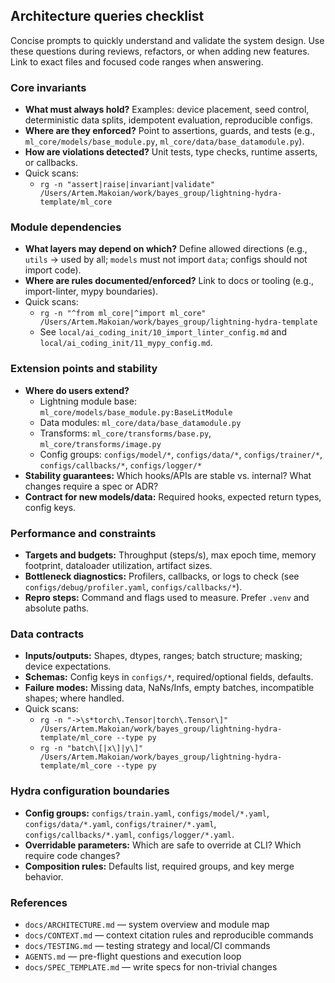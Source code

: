 ## Architecture queries checklist

Concise prompts to quickly understand and validate the system design. Use these questions during reviews, refactors, or when adding new features. Link to exact files and focused code ranges when answering.

### Core invariants

- **What must always hold?** Examples: device placement, seed control, deterministic data splits, idempotent evaluation, reproducible configs.
- **Where are they enforced?** Point to assertions, guards, and tests (e.g., `ml_core/models/base_module.py`, `ml_core/data/base_datamodule.py`).
- **How are violations detected?** Unit tests, type checks, runtime asserts, or callbacks.
- Quick scans:
  - `rg -n "assert|raise|invariant|validate" /Users/Artem.Makoian/work/bayes_group/lightning-hydra-template/ml_core`

### Module dependencies

- **What layers may depend on which?** Define allowed directions (e.g., `utils` -> used by all; `models` must not import `data`; configs should not import code).
- **Where are rules documented/enforced?** Link to docs or tooling (e.g., import-linter, mypy boundaries).
- Quick scans:
  - `rg -n "^from ml_core|^import ml_core" /Users/Artem.Makoian/work/bayes_group/lightning-hydra-template`
  - See `local/ai_coding_init/10_import_linter_config.md` and `local/ai_coding_init/11_mypy_config.md`.

### Extension points and stability

- **Where do users extend?**
  - Lightning module base: `ml_core/models/base_module.py:BaseLitModule`
  - Data modules: `ml_core/data/base_datamodule.py`
  - Transforms: `ml_core/transforms/base.py`, `ml_core/transforms/image.py`
  - Config groups: `configs/model/*`, `configs/data/*`, `configs/trainer/*`, `configs/callbacks/*`, `configs/logger/*`
- **Stability guarantees:** Which hooks/APIs are stable vs. internal? What changes require a spec or ADR?
- **Contract for new models/data:** Required hooks, expected return types, config keys.

### Performance and constraints

- **Targets and budgets:** Throughput (steps/s), max epoch time, memory footprint, dataloader utilization, artifact sizes.
- **Bottleneck diagnostics:** Profilers, callbacks, or logs to check (see `configs/debug/profiler.yaml`, `configs/callbacks/*`).
- **Repro steps:** Command and flags used to measure. Prefer `.venv` and absolute paths.

### Data contracts

- **Inputs/outputs:** Shapes, dtypes, ranges; batch structure; masking; device expectations.
- **Schemas:** Config keys in `configs/*`, required/optional fields, defaults.
- **Failure modes:** Missing data, NaNs/Infs, empty batches, incompatible shapes; where handled.
- Quick scans:
  - `rg -n "->\s*torch\.Tensor|torch\.Tensor\]" /Users/Artem.Makoian/work/bayes_group/lightning-hydra-template/ml_core --type py`
  - `rg -n "batch\[|x\]|y\]" /Users/Artem.Makoian/work/bayes_group/lightning-hydra-template/ml_core --type py`

### Hydra configuration boundaries

- **Config groups:** `configs/train.yaml`, `configs/model/*.yaml`, `configs/data/*.yaml`, `configs/trainer/*.yaml`, `configs/callbacks/*.yaml`, `configs/logger/*.yaml`.
- **Overridable parameters:** Which are safe to override at CLI? Which require code changes?
- **Composition rules:** Defaults list, required groups, and key merge behavior.

### References

- `docs/ARCHITECTURE.md` — system overview and module map
- `docs/CONTEXT.md` — context citation rules and reproducible commands
- `docs/TESTING.md` — testing strategy and local/CI commands
- `AGENTS.md` — pre-flight questions and execution loop
- `docs/SPEC_TEMPLATE.md` — write specs for non-trivial changes
